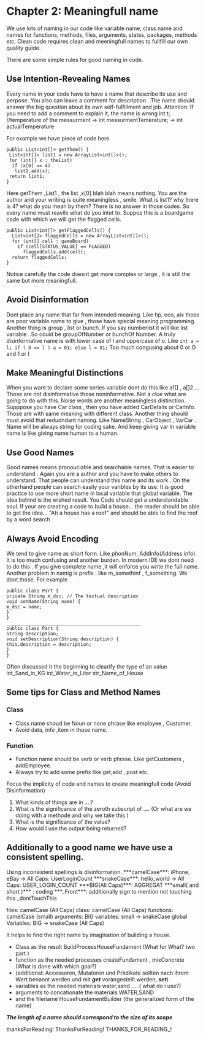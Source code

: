 # Chapter 2:  Meaningfull name 
We use lots of naming in our code like variable name, class name and names for functions, methods, files, arguments, states, packages, methods etc. Clean code requires clean and meeningfull names to fullfill our own quality guide.

There are some simple rules for good naming in code.
 ## Use Intention-Revealing Names
 Every name in your code have to have a name that describe its use and perpose. You also can leave a comment for description .
 The name should answer the big question about its own self-fulfillment and job. Attention: If you need to add a comment to explain it, the name is wrong
 int t; //temperature of the messurment -> int messurmentTemerature; -> int  actualTemperature 
 
 For example we have piece of code here.
 ```
 public List<int[]> getThem() {
  List<int[]> list1 = new ArrayList<int[]>();
  for (int[] x : theList)
   if (x[0] == 4)
    list1.add(x);
  return list1;
}
 ```
 
 Here   getThem ,List1 , the list ,x[0]  blah blah means nothing. You are the author and your writing is quite meaningless , smile.
 What is list1?
 why there is 4?
 what do you mean by them?
 There is no answer in those codes. So every name must reavile what do you intet to.
 Suppos this is a boardgame code with which we will get the flagged cells.
  ```
  public List<int[]> getFlaggedCells() {
    List<int[]> flaggedCells = new ArrayList<int[]>();
    for (int[] cell : gameBoard)
      if (cell[STATUS_VALUE] == FLAGGED)
        flaggedCells.add(cell);
    return flaggedCells;
}
  
  ```
Notice carefully the code doesnt get more complex or large , it is still the same but more meaningfull.

## Avoid Disinformation
   Dont place any name that far from intended meaning. Like hp, eco, aix those are poor variable name to give , those have special meaning programming. 
   Another thing is group , list or bunch. If you say numberlist it will like list variable . So could be groupOfNumber or bunchOf Number.
   A truly disinformative name is with lower case of l and uppercase of o. Like
     ```
     int a = l;
     if ( O == l )
       a = O1;
     else
       l = 01;
       ```
Too much congusing about 0 or O and 1 or l
   
## Make Meaningful Distinctions
When you want to declare some series variable dont do this like a1[] , a[]2.... Those are not disinformative those noninformative. Not a clue what are going to do with this.
Noise words are another meaningless distinction. Supppose you have Car class , then you have added CarDetails or CarInfo. Those are with same meaning with different class.
Another thing should must avoid that redudndant naming. Like NameString , CarObject , VarCar . Name will be always string for coding sake. And keep giving var in variable name is like giving name human to a human.


## Use Good Names
Good names means pronouciable and searchable names. That is easier to understand . Again you are a author and you have to make others to understand. That people can understand this name and its work . On the otherhand people can search easily your varibles by its use. 
It is good practice to use more short name in local variable that global variable.
The idea behind is the wished result. You Code should get a understandable soul. If your are creating a code to build a house... the reader should be able to get the idea... "Ah a house has a roof" and should be able to find the roof by a word search

 ## Always Avoid Encoding
 We tend to give name as short form. Like phonNum, AddInfo(Address info). It is too much confusing and another burden.  In modern IDE we dont need to do this . If you give complete name  ,it will enforce you write the full name. 
 Another problem in namig is prefix . like m_somethinf , f_something. We dont those. For example 
  ```
 public class Part {
private String m_dsc; // The textual description
void setName(String name) {
m_dsc = name;
}
}
_________________________________________________
public class Part {
String description;
void setDescription(String description) {
this.description = description;
}
}
 ```
 
 Often discussed it the beginning to clearify the type of an value int_Sand_in_KG int_Water_in_Liter str_Name_of_House
 
 
 ## Some tips for Class and Method Names
 ### Class
 * Class name shoud be Noun or none phrase like employee , Customer. 
 * Avoid data, info ,item in those name.
 ### Function
 * Function name should be verb or verb phrase. Like getCustomers , addEmployee.
 * Always try to add some prefix like get,add , post etc.



Focus the implicity of code and names to create meaningfull code (Avoid Disinformation)
1. What kinds of things are in ....?
2. What is the significance of the zeroth subscript of .... (Or what are we doing with a methode and why we take this )
3. What is the significance of the value?
4. How would I use the output being returned?

<h2>Additionally to a good name we have use a consistent spelling.</h2>
Using inconsistent spellings is disinformation.
***camelCase***: iPhone, eBay  -> All Caps: UserLoginCount
***snakeCase***: hello_world   -> All Caps: USER_LOGIN_COUNT
***BIG(All Caps)***: AGGREGAT
***small( and short )*** :  coding
***_Front***: additionally sign to mention not touching this _dontTouchThis

files: camelCase (All Caps) 
class: camelCase (All Caps)
functions:  camelCase (small)
arguments: BIG
variables: small -> snakeCase 
global Variables: BIG -> snakeCase (All Caps) 

It helps to find the right name by imagination of building a house.
- Class as the result BuildProcessHouseFundament  (What for What? two part )
- function as the needed processes  createFundament , mixConcrete  (What is done with which goal?)
- (additional: Accessoren, Mutatoren und Prädikate sollten nach ihrem Wert benannt werden und mit ***get*** vorangestellt werden,
***set***)
- variables as the needed materials water,sand ....  ( what do i use?)
- arguments to concationate the materials  WATER,SAND
- and the filename HouseFundamentBuilder  (the generalized form of the name)

***The length of a name should correspond to the size of its scope***

thanksForReading!
ThanksForReading!
THANKS_FOR_READING_!
